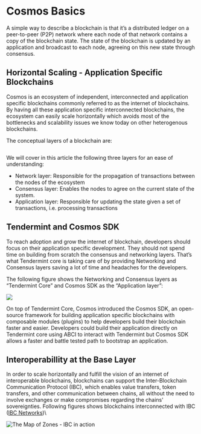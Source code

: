 # Cosmos Basics

A simple way to describe a blockchain is that it’s a distributed ledger on a peer-to-peer (P2P) network where each node of that network contains a copy of the blockchain state. The state of the blockchain is updated by an application and broadcast to each node, agreeing on this new state through consensus.

## Horizontal Scaling - Application Specific Blockchains

Cosmos is an ecosystem of independent, interconnected and application specific blockchains commonly referred to as the internet of blockchains. By having all these application specific interconnected blockchains, the ecosystem can easily scale horizontally which avoids most of the bottlenecks and scalability issues we know today on other heterogenous blockchains.

The conceptual layers of a blockchain are:

<img src="https://lh4.googleusercontent.com/DFcp9kAgbjouY-hhBc5jOuz1DgsuYALpK5dr74VBiRP-8ePvIFdxWtJ5144P8xO3njsFp1929sXjF_eSFh-1QP2QGZlgSROSf-pURm2gMcJNOybec6fe9ofsZVdIVDYX75nJW-OyTWTV6WDibQ" alt="" data-size="original">

We will cover in this article the following three layers for an ease of understanding:

* Network layer: Responsible for the propagation of transactions between the nodes of the ecosystem
* Consensus layer: Enables the nodes to agree on the current state of the system.
* Application layer: Responsible for updating the state given a set of transactions, i.e. processing transactions

## Tendermint and Cosmos SDK

To reach adoption and grow the internet of blockchain, developers should focus on their application specific development. They should not spend time on building from scratch the consensus and networking layers. That’s what Tendermint core is taking care of by providing Networking and Consensus layers saving a lot of time and headaches for the developers.

The following figure shows the Networking and Consensus layers as “Tendermint Core” and Cosmos SDK as the “Application layer”:

![](https://lh4.googleusercontent.com/O4uq4YCo6BN6SWc0yGpUHWqkE51o3ely7Nh2YkoBHFVg0Qx\_HVoEt0swUpSgT4oOif8PoeEgZvMK28mvkcFvvYJ6SZM6UQyBMpnuuCJ-AOUmikRX2s9HFnMCQsgdBpMDsUeTfrMnRZ72uIHHfg)

On top of Tendermint Core, Cosmos introduced the Cosmos SDK, an open-source framework for building application specific blockchains with composable modules (plugins) to help developers build their blockchain faster and easier. Developers could build their application directly on Tendermint core using ABCI to interact with Tendermint but Cosmos SDK allows a faster and battle tested path to bootstrap an application.

## &#x20;Interoperabillity at the Base Layer

In order to scale horizontally and fulfill the vision of an internet of interoperable blockchains, blockchains can support the Inter-Blockchain Communication Protocol (IBC), which enables value transfers, token transfers, and other communication between chains, all without the need to involve exchanges or make compromises regarding the chains' sovereignties. Following figures shows blockchains interconnected with IBC ([IBC Networks](https://hub.mintscan.io/ibc-network))\


![The Map of Zones - IBC in action](https://lh4.googleusercontent.com/mNmzPYZZo94eph706FMyKfG5FvflMIYxwga9UgY-6kEFhBzxQxJVNPBB4ZzQIrs8N05Bzb1aXsE2jw72X66bwjprAZDrdwNZ6-W4NRwQSgERh9C2S-MW4ciTAlvFWVTUnhgKMqSLElGaJ81jiQ)
